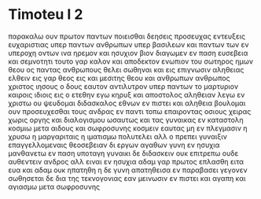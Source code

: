 # Timoteu I 2
παρακαλω ουν πρωτον παντων ποιεισθαι δεησεις προσευχας εντευξεις ευχαριστιας υπερ παντων ανθρωπων
υπερ βασιλεων και παντων των εν υπεροχη οντων ινα ηρεμον και ησυχιον βιον διαγωμεν εν παση ευσεβεια και σεμνοτητι
τουτο γαρ καλον και αποδεκτον ενωπιον του σωτηρος ημων θεου
ος παντας ανθρωπους θελει σωθηναι και εις επιγνωσιν αληθειας ελθειν
εις γαρ θεος εις και μεσιτης θεου και ανθρωπων ανθρωπος χριστος ιησους
ο δους εαυτον αντιλυτρον υπερ παντων το μαρτυριον καιροις ιδιοις
εις ο ετεθην εγω κηρυξ και αποστολος αληθειαν λεγω εν χριστω ου ψευδομαι διδασκαλος εθνων εν πιστει και αληθεια
βουλομαι ουν προσευχεσθαι τους ανδρας εν παντι τοπω επαιροντας οσιους χειρας χωρις οργης και διαλογισμου
ωσαυτως και τας γυναικας εν καταστολη κοσμιω μετα αιδους και σωφροσυνης κοσμειν εαυτας μη εν πλεγμασιν η χρυσω η μαργαριταις η ιματισμω πολυτελει 
αλλ ο πρεπει γυναιξιν επαγγελλομεναις θεοσεβειαν δι εργων αγαθων
γυνη εν ησυχια μανθανετω εν παση υποταγη
γυναικι δε διδασκειν ουκ επιτρεπω ουδε αυθεντειν ανδρος αλλ ειναι εν ησυχια 
αδαμ γαρ πρωτος επλασθη ειτα ευα
και αδαμ ουκ ηπατηθη η δε γυνη απατηθεισα εν παραβασει γεγονεν
σωθησεται δε δια της τεκνογονιας εαν μεινωσιν εν πιστει και αγαπη και αγιασμω μετα σωφροσυνης
